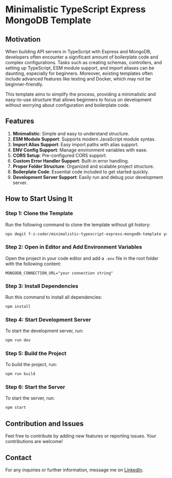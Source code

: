 # Minimalistic TypeScript Express MongoDB Template

## Motivation

When building API servers in TypeScript with Express and MongoDB, developers often encounter a significant amount of boilerplate code and complex configurations. Tasks such as creating schemas, controllers, and setting up TypeScript, ESM module support, and import aliases can be daunting, especially for beginners. Moreover, existing templates often include advanced features like testing and Docker, which may not be beginner-friendly.

This template aims to simplify the process, providing a minimalistic and easy-to-use structure that allows beginners to focus on development without worrying about configuration and boilerplate code.

## Features

1. **Minimalistic**: Simple and easy to understand structure.
2. **ESM Module Support**: Supports modern JavaScript module syntax.
3. **Import Alias Support**: Easy import paths with alias support.
4. **ENV Config Support**: Manage environment variables with ease.
5. **CORS Setup**: Pre-configured CORS support.
6. **Custom Error Handler Support**: Built-in error handling.
7. **Proper Folder Structure**: Organized and scalable project structure.
8. **Boilerplate Code**: Essential code included to get started quickly.
9. **Development Server Support**: Easily run and debug your development server.

## How to Start Using It

### Step 1: Clone the Template

Run the following command to clone the template without git history:

```bash
npx degit f-z-coder/minimalistic-typescript-express-mongodb-template your-name-project
```

### Step 2: Open in Editor and Add Environment Variables

Open the project in your code editor and add a `.env` file in the root folder with the following content:

```env
MONGODB_CONNECTION_URL="your connection string"
```

### Step 3: Install Dependencies

Run this command to install all dependencies:

```bash
npm install
```

### Step 4: Start Development Server

To start the development server, run:

```bash
npm run dev
```

### Step 5: Build the Project

To build the project, run:

```bash
npm run build
```

### Step 6: Start the Server

To start the server, run:

```bash
npm start
```

## Contribution and Issues

Feel free to contribute by adding new features or reporting issues. Your contributions are welcome!

## Contact

For any inquiries or further information, message me on [LinkedIn](https://www.linkedin.com/in/faiz-shaikh713/).
